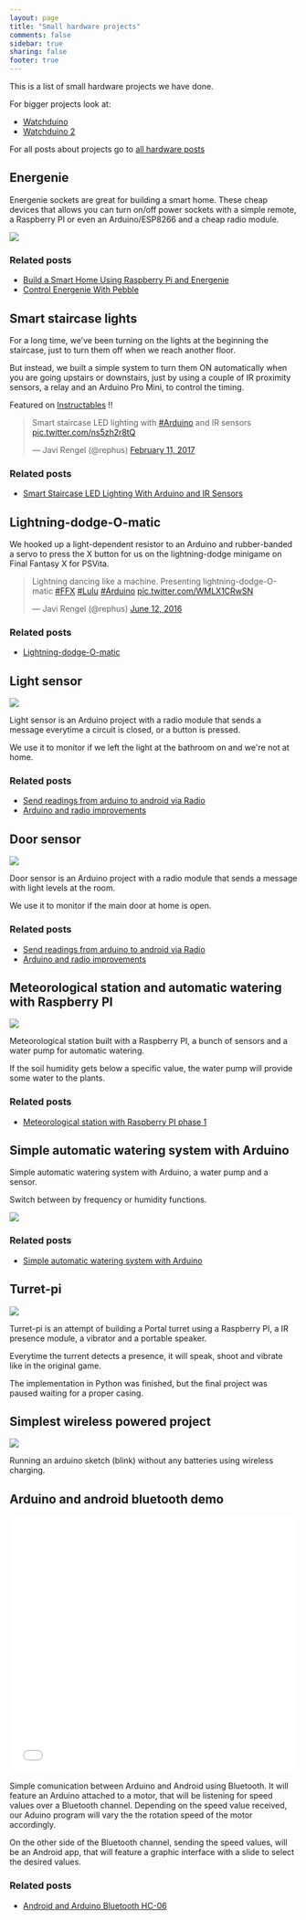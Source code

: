 ```yaml
---
layout: page
title: "Small hardware projects"
comments: false
sidebar: true
sharing: false
footer: true
---
```


This is a list of small hardware projects we have done.

For bigger projects look at:

* [Watchduino](/projects/watchduino)
* [Watchduino 2](/projects/watchduino2)

For all posts about projects go to [all hardware posts](/posts/categories/hardware)

## Energenie

Energenie sockets are great for building a smart home.
These cheap devices that allows you can turn on/off power sockets with a simple remote,
a Raspberry PI or even an Arduino/ESP8266 and a cheap radio module.

<img src="https://c2.staticflickr.com/2/1545/25845471424_d600499717_d.jpg" class="screenshot" />

### Related posts

* [Build a Smart Home Using Raspberry Pi and Energenie](http://coconauts.net/blog/2016/04/15/energinie-and-raspberry-pi-setup/)
* [Control Energenie With Pebble](http://coconauts.net/blog/2017/02/15/control-energenie-with-pebble/)

## Smart staircase lights

For a long time, we’ve been turning on the lights at the beginning the staircase, just to turn them off when we reach another floor.

But instead, we built a simple system to turn them ON automatically when you are going upstairs or downstairs, just by using a couple of IR proximity sensors, a relay and an Arduino Pro Mini, to control the timing.

Featured on [Instructables](https://www.instructables.com/id/Smart-Staircase-LED-Lighting/) !!

<blockquote class="twitter-tweet" data-lang="en"><p lang="en" dir="ltr">Smart staircase LED lighting with <a href="https://twitter.com/hashtag/Arduino?src=hash">#Arduino</a> and IR sensors <a href="https://t.co/ns5zh2r8tQ">pic.twitter.com/ns5zh2r8tQ</a></p>&mdash; Javi Rengel (@rephus) <a href="https://twitter.com/rephus/status/830460205699854336">February 11, 2017</a></blockquote>
<script async src="//platform.twitter.com/widgets.js" charset="utf-8"></script>

### Related posts

* [Smart Staircase LED Lighting With Arduino and IR Sensors](http://coconauts.net/blog/2017/02/21/stair-lights/)

## Lightning-dodge-O-matic

We hooked up a light-dependent resistor to an Arduino and rubber-banded a servo to press the X button for us on the lightning-dodge minigame on Final Fantasy X for PSVita.

<blockquote class="twitter-video" data-lang="en"><p lang="en" dir="ltr">Lightning dancing like a machine. Presenting lightning-dodge-O-matic <a href="https://twitter.com/hashtag/FFX?src=hash">#FFX</a> <a href="https://twitter.com/hashtag/Lulu?src=hash">#Lulu</a> <a href="https://twitter.com/hashtag/Arduino?src=hash">#Arduino</a> <a href="https://t.co/WMLX1CRwSN">pic.twitter.com/WMLX1CRwSN</a></p>&mdash; Javi Rengel (@rephus) <a href="https://twitter.com/rephus/status/742057060456648709">June 12, 2016</a></blockquote>
<script async src="//platform.twitter.com/widgets.js" charset="utf-8"></script>

### Related posts

* [Lightning-dodge-O-matic](http://coconauts.net/blog/2016/06/13/lightning-dodge-o-matic/)


## Light sensor

<img src="/projects/hardware/light-sensor.jpg" class="screenshot" />

Light sensor is an Arduino project with a radio module that sends a message
everytime a circuit is closed, or a button is pressed.

We use it to monitor if we left the light at the bathroom on and we're not at home.

### Related posts

* [Send readings from arduino to android via Radio](http://www.coconauts.net/blog/2014/09/03/send-readings-from-arduino-to-raspberry-via-radio/)
* [Arduino and radio improvements](/blog/2014/10/18/arduino-radio-improvements-low-consumption/)

## Door sensor

<img src="/projects/hardware/door-sensor.jpg" class="screenshot" />

Door sensor is an Arduino project with a radio module that sends a message
with light levels at the room.

We use it to monitor if the main door at home is open.

### Related posts

* [Send readings from arduino to android via Radio](http://www.coconauts.net/blog/2014/09/03/send-readings-from-arduino-to-raspberry-via-radio/)
* [Arduino and radio improvements](/blog/2014/10/18/arduino-radio-improvements-low-consumption/)

## Meteorological station and automatic watering with Raspberry PI

<img src="/projects/hardware/weather.jpg" class="screenshot" />

Meteorological station built with a Raspberry PI, a bunch of sensors and a water pump for automatic watering.

If the soil humidity gets below a specific value, the water pump will provide some water to the plants.

### Related posts

* [Meteorological station with Raspberry PI phase 1](/blog/2014/08/14/meteorological-station-with-rasbperry-pi-phase-1/)

## Simple automatic watering system with Arduino

Simple automatic watering system with Arduino, a water pump and a sensor.

Switch between by frequency or humidity functions.

<img src="/projects/hardware/watering.jpg" class="screenshot" />

### Related posts

* [Simple automatic watering system with Arduino](/blog/2015/04/22/simple-automatic-watering-system-arduino/)

## Turret-pi

<img src="/projects/hardware/turret-pi.jpg" class="screenshot" />

Turret-pi is an attempt of building a Portal turret using a Raspberry PI,
a IR presence module, a vibrator and a portable speaker.

Everytime the turrent detects a presence, it will speak, shoot and vibrate like in the original game.

The implementation in Python was finished, but the final project was paused
waiting for a proper casing.

## Simplest wireless powered project

<img src="/projects/hardware/wireless.jpg" class="screenshot" />

Running an arduino sketch (blink) without any batteries using wireless charging.

## Arduino and android bluetooth demo

<iframe width="100%" height="450" src="//www.youtube.com/embed/B-lNE8wwka4" frameborder="0" allowfullscreen></iframe>

Simple comunication between Arduino and Android using Bluetooth.
It will feature an Arduino attached to a motor, that will be listening for speed values
over a Bluetooth channel. Depending on the speed value received, our Aduino program
will vary the the rotation speed of the motor accordingly.


On the other side of the Bluetooth channel, sending the speed values, will be an
Android app, that will feature a graphic interface with a slide to select the desired
values.

### Related posts

* [Android and Arduino Bluetooth HC-06](/blog/2015/01/06/android-arduino-bluetooth-hc-06/)
